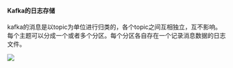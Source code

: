 #### Kafka的日志存储

kafka的消息是以topic为单位进行归类的，各个topic之间互相独立，互不影响。每个主题可以分成一个或者多个分区。每个分区各自存在一个记录消息数据的日志文件。

![](http://typora-image.test.upcdn.net/images/kafka-topic.jpg)


